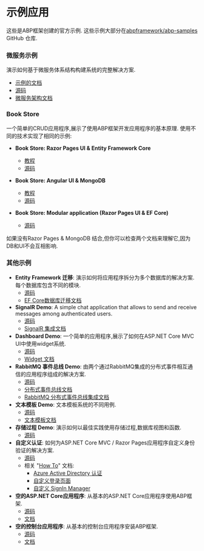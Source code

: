 # 示例应用

这些是ABP框架创建的官方示例. 这些示例大部分在[abpframework/abp-samples](https://github.com/abpframework/abp-samples) GitHub 仓库.

### 微服务示例

演示如何基于微服务体系结构构建系统的完整解决方案.

* [示例的文档](Microservice-Demo.md)
* [源码](https://github.com/abpframework/abp-samples/tree/master/MicroserviceDemo)
* [微服务架构文档](../Microservice-Architecture.md)

### Book Store

一个简单的CRUD应用程序,展示了使用ABP框架开发应用程序的基本原理. 使用不同的技术实现了相同的示例:

* **Book Store: Razor Pages UI & Entity Framework Core**

  * [教程](https://docs.abp.io/en/abp/latest/Tutorials/Part-1?UI=MVC)
  * [源码](https://github.com/abpframework/abp-samples/tree/master/BookStore)

* **Book Store: Angular UI & MongoDB**

  * [教程](https://docs.abp.io/en/abp/latest/Tutorials/Part-1?UI=NG)
  * [源码](https://github.com/abpframework/abp-samples/tree/master/BookStore-Angular-MongoDb)

* **Book Store: Modular application (Razor Pages UI & EF Core)**

  * [源码](https://github.com/abpframework/abp-samples/tree/master/BookStore-Modular)

如果没有Razor Pages & MongoDB 结合,但你可以检查两个文档来理解它,因为DB和UI不会互相影响.

### 其他示例

* **Entity Framework 迁移**: 演示如何将应用程序拆分为多个数据库的解决方案. 每个数据库包含不同的模块.
  * [源码](https://github.com/abpframework/abp-samples/tree/master/DashboardDemo)
  * [EF Core数据库迁移文档](../Entity-Framework-Core-Migrations.md)
* **SignalR Demo**: A simple chat application that allows to send and receive messages among authenticated users.
  * [源码](https://github.com/abpframework/abp-samples/tree/master/SignalRDemo)
  * [SignalR 集成文档](../SignalR-Integration.md)
* **Dashboard Demo**: 一个简单的应用程序,展示了如何在ASP.NET Core MVC UI中使用widget系统.
  * [源码](https://github.com/abpframework/abp-samples/tree/master/DashboardDemo)
  * [Widget 文档](../UI/AspNetCore/Widgets.md)
* **RabbitMQ 事件总线 Demo**: 由两个通过RabbitMQ集成的分布式事件相互通信的应用程序组成的解决方案.
  * [源码](https://github.com/abpframework/abp-samples/tree/master/RabbitMqEventBus)
  * [分布式事件总线文档](../Distributed-Event-Bus.md)
  * [RabbitMQ 分布式事件总线集成文档](../Distributed-Event-Bus-RabbitMQ-Integration.md)
* **文本模板 Demo**: 文本模板系统的不同用例.
  * [源码](https://github.com/abpframework/abp-samples/tree/master/TextTemplateDemo)
  * [文本模板文档](../Text-Templating.md)
* **存储过程 Demo**: 演示如何以最佳实践使用存储过程,数据库视图和函数.
  * [源码](https://github.com/abpframework/abp-samples/tree/master/StoredProcedureDemo)
* **自定义认证**: 如何为ASP.NET Core MVC / Razor Pages应用程序自定义身份验证的解决方案.
  * [源码](https://github.com/abpframework/abp-samples/tree/master/Authentication-Customization)
  * 相关 "[How To](../How-To/Index.md)" 文档:
    * [Azure Active Directory 认证](../How-To/Azure-Active-Directory-Authentication-MVC.md)
    * [自定义登录页面](../How-To/Customize-Login-Page-MVC.md)
    * [自定义 SignIn Manager](../How-To/Customize-SignIn-Manager.md)
* **空的ASP.NET Core应用程序**: 从基本的ASP.NET Core应用程序使用ABP框架.
  * [源码](https://github.com/abpframework/abp-samples/tree/master/BasicAspNetCoreApplication)
  * [文档](../Getting-Started-AspNetCore-Application.md)
* **空的控制台应用程序**: 从基本的控制台应用程序安装ABP框架.
  * [源码](https://github.com/abpframework/abp-samples/tree/master/BasicConsoleApplication)
  * [文档](../Getting-Started-Console-Application.md)
